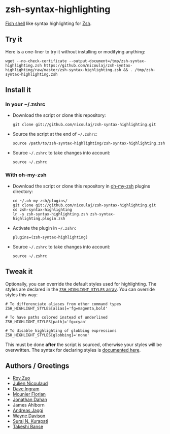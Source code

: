 zsh-syntax-highlighting
=======================

[Fish shell](http://www.fishshell.org) like syntax highlighting for [Zsh](http://www.zsh.org).


## Try it

Here is a one-liner to try it without installing or modifying anything:

    wget --no-check-certificate --output-document=/tmp/zsh-syntax-highlighting.zsh https://github.com/nicoulaj/zsh-syntax-highlighting/raw/master/zsh-syntax-highlighting.zsh && . /tmp/zsh-syntax-highlighting.zsh


## Install it


### In your ~/.zshrc

* Download the script or clone this repository:

      git clone git://github.com/nicoulaj/zsh-syntax-highlighting.git

* Source the script at the end of `~/.zshrc`:

      source /path/to/zsh-syntax-highlighting/zsh-syntax-highlighting.zsh

* Source `~/.zshrc`  to take changes into account:

      source ~/.zshrc


### With oh-my-zsh

* Download the script or clone this repository in [oh-my-zsh](http://github.com/robbyrussell/oh-my-zsh) plugins directory:

      cd ~/.oh-my-zsh/plugins/
      git clone git://github.com/nicoulaj/zsh-syntax-highlighting.git
      cd zsh-syntax-highlighting
      ln -s zsh-syntax-highlighting.zsh zsh-syntax-highlighting.plugin.zsh

* Activate the plugin in `~/.zshrc`

      plugins=(zsh-syntax-highlighting)

* Source `~/.zshrc`  to take changes into account:
    
      source ~/.zshrc


## Tweak it

Optionally, you can override the default styles used for highlighting. The styles are declared in the [`ZSH_HIGHLIGHT_STYLES` array](https://github.com/nicoulaj/zsh-syntax-highlighting/blob/master/zsh-syntax-highlighting.zsh#L9). You can override styles this way:

    # To differenciate aliases from other command types
    ZSH_HIGHLIGHT_STYLES[alias]='fg=magenta,bold'
    
    # To have paths colored instead of underlined
    ZSH_HIGHLIGHT_STYLES[path]='fg=cyan'
    
    # To disable highlighting of globbing expressions
    ZSH_HIGHLIGHT_STYLES[globbing]='none'

This must be done **after** the script is sourced, otherwise your styles will be overwritten. The syntax for declaring styles is [documented here](http://zsh.sourceforge.net/Doc/Release/Zsh-Line-Editor.html#SEC135).


## Authors / Greetings

 * [Roy Zuo](https://github.com/roylez)
 * [Julien Nicoulaud](https://github.com/nicoulaj)
 * [Dave Ingram](https://github.com/dingram)
 * [Mounier Florian](https://github.com/paradoxxxzero)
 * [Jonathan Dahan](https://github.com/jedahan)
 * James Ahlborn
 * [Andreas Jaggi](https://github.com/x-way)
 * [Wayne Davison](https://github.com/WayneD)
 * [Suraj N. Kurapati](https://github.com/sunaku)
 * [Takeshi Banse](https://github.com/hchbaw)
